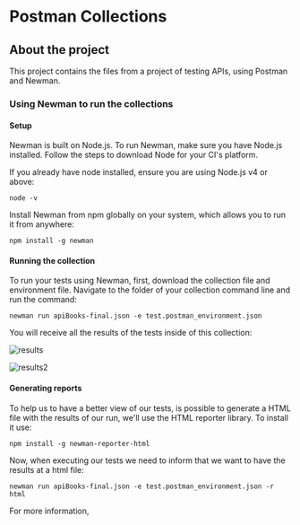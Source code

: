 # Postman Collections 

## About the project 

This project contains the files from a project of testing APIs, using Postman and Newman. 

### Using Newman to run the collections

#### Setup
Newman is built on Node.js. To run Newman, make sure you have Node.js installed. Follow the steps to download Node for your CI's platform.

If you already have node installed, ensure you are using Node.js v4 or above:

```
node -v
```

Install Newman from npm globally on your system, which allows you to run it from anywhere:

```
npm install -g newman
```

#### Running the collection

To run your tests using Newman, first, download the collection file and environment file. Navigate to the folder of your collection command line and run the command:

```
newman run apiBooks-final.json -e test.postman_environment.json
```
You will receive all the results of the tests inside of this collection:

![results](https://res.cloudinary.com/practicaldev/image/fetch/s--PCU0FNyL--/c_limit%2Cf_auto%2Cfl_progressive%2Cq_auto%2Cw_800/https://dev-to-uploads.s3.amazonaws.com/uploads/articles/ro03ktjme2q5obmcfqg7.png)

![results2](https://res.cloudinary.com/practicaldev/image/fetch/s--PuHRFgVi--/c_limit%2Cf_auto%2Cfl_progressive%2Cq_auto%2Cw_800/https://dev-to-uploads.s3.amazonaws.com/uploads/articles/310vuiksoh47t0rw2q7e.png)


#### Generating reports

To help us to have a better view of our tests, is possible to generate a HTML file with the results of our run, we'll use the HTML reporter library. To install it use:

```
npm install -g newman-reporter-html

```

Now, when executing our tests we need to inform that we want to have the results at a html file:

```
newman run apiBooks-final.json -e test.postman_environment.json -r html

```
For more information, 
